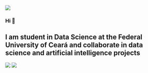 <img src="https://github.com/pr2tik1/pr2tik1/blob/master/IMAGE-NAME">

### Hi 👋
I am student in Data Science at the Federal University of Ceará and collaborate in data science and artificial intelligence projects
-


[<img src="https://img.shields.io/badge/linkedin-%230077B5.svg?&style=for-the-badge&logo=linkedin&logoColor=white" />](https://www.linkedin.com/in/USERNAME/) [<img src = "https://img.shields.io/badge/instagram-%23E4405F.svg?&style=for-the-badge&logo=instagram&logoColor=white">](https://www.instagram.com/USERNAME/)
